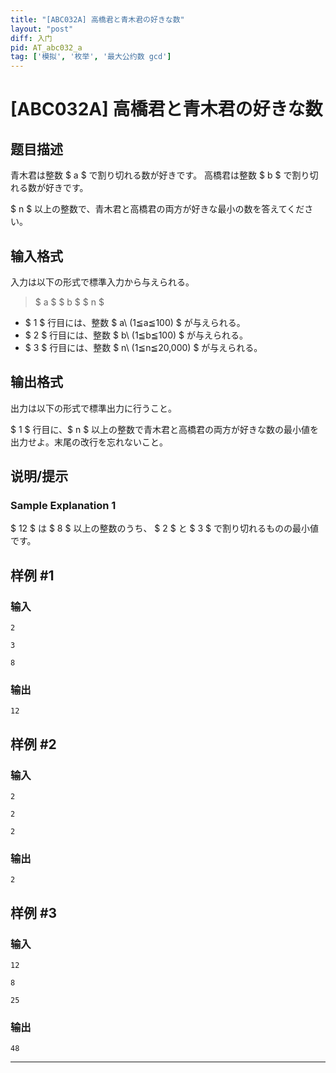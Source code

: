 ```yaml
---
title: "[ABC032A] 高橋君と青木君の好きな数"
layout: "post"
diff: 入门
pid: AT_abc032_a
tag: ['模拟', '枚举', '最大公约数 gcd']
---
```


# [ABC032A] 高橋君と青木君の好きな数

## 题目描述

[problemUrl]: https://atcoder.jp/contests/abc032/tasks/abc032_a

青木君は整数 $ a $ で割り切れる数が好きです。 高橋君は整数 $ b $ で割り切れる数が好きです。

$ n $ 以上の整数で、青木君と高橋君の両方が好きな最小の数を答えてください。

## 输入格式

入力は以下の形式で標準入力から与えられる。

> $ a $ $ b $ $ n $

- $ 1 $ 行目には、整数 $ a\ (1≦a≦100) $ が与えられる。
- $ 2 $ 行目には、整数 $ b\ (1≦b≦100) $ が与えられる。
- $ 3 $ 行目には、整数 $ n\ (1≦n≦20,000) $ が与えられる。

## 输出格式

出力は以下の形式で標準出力に行うこと。

$ 1 $ 行目に、$ n $ 以上の整数で青木君と高橋君の両方が好きな数の最小値を出力せよ。末尾の改行を忘れないこと。

## 说明/提示

### Sample Explanation 1

$ 12 $ は $ 8 $ 以上の整数のうち、 $ 2 $ と $ 3 $ で割り切れるものの最小値です。

## 样例 #1

### 输入

```
2

3

8
```

### 输出

```
12
```

## 样例 #2

### 输入

```
2

2

2
```

### 输出

```
2
```

## 样例 #3

### 输入

```
12

8

25
```

### 输出

```
48
```



---

